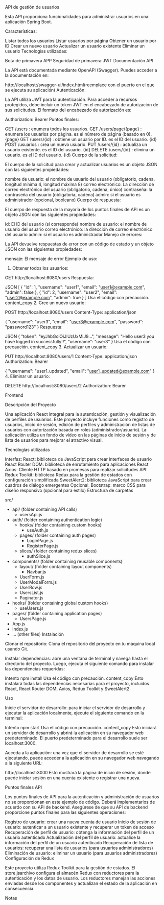 API de gestión de usuarios

Esta API proporciona funcionalidades para administrar usuarios en una aplicación Spring Boot.

Características:

Listar todos los usuarios
Listar usuarios por página
Obtener un usuario por ID
Crear un nuevo usuario
Actualizar un usuario existente
Eliminar un usuario
Tecnologías utilizadas:

Bota de primavera
APP
Seguridad de primavera
JWT
Documentación API

La API está documentada mediante OpenAPI (Swagger). Puedes acceder a la documentación en:

http://localhost:<port>/swagger-ui/index.html(reemplace <port>con el puerto en el que se ejecuta su aplicación)
Autenticación:

La API utiliza JWT para la autenticación. Para acceder a recursos protegidos, debe incluir un token JWT en el encabezado de autorización de sus solicitudes. El formato del encabezado de autorización es:

Authorization: Bearer <token>
Puntos finales:

GET /users : enumera todos los usuarios.
GET /users/page/{page} : enumera los usuarios por página. es el número de página (basado en 0). {page}
GET /users/{id} : obtiene un usuario por ID. es el ID del usuario. {id}
POST /usuarios : crea un nuevo usuario.
PUT /users/{id} : actualiza un usuario existente. es el ID del usuario. {id}
DELETE /users/{id} : elimina un usuario. es el ID del usuario. {id}
Cuerpo de la solicitud:

El cuerpo de la solicitud para crear y actualizar usuarios es un objeto JSON con las siguientes propiedades:

nombre de usuario: el nombre de usuario del usuario (obligatorio, cadena, longitud mínima 4, longitud máxima 8)
correo electrónico: La dirección de correo electrónico del usuario (obligatorio, cadena, único)
contraseña: la contraseña del usuario (obligatoria, cadena)
admin: si el usuario es administrador (opcional, booleano)
Cuerpo de respuesta:

El cuerpo de respuesta de la mayoría de los puntos finales de API es un objeto JSON con las siguientes propiedades:

id: El ID del usuario (si corresponde)
nombre de usuario: el nombre de usuario del usuario
correo electrónico: la dirección de correo electrónico del usuario
admin: si el usuario es administrador
Manejo de errores:

La API devuelve respuestas de error con un código de estado y un objeto JSON con las siguientes propiedades:

mensaje: El mensaje de error
Ejemplo de uso:

1. Obtener todos los usuarios:

GET http://localhost:8080/users
Respuesta:

JSON
[
  {
    "id": 1,
    "username": "user1",
    "email": "user1@example.com",
    "admin": false
  },
  {
    "id": 2,
    "username": "user2",
    "email": "user2@example.com",
    "admin": true
  }
]
Usa el código con precaución.
content_copy
2. Cree un nuevo usuario:

POST http://localhost:8080/users
Content-Type: application/json

{
  "username": "user3",
  "email": "user3@example.com",
  "password": "password123"
}
Respuesta:

JSON
{
  "token": "eyJhbGciOiJIUzUxMiJ9...",
  "message": "Hello user3 you have logged in successfully!!",
  "username": "user3"
}
Usa el código con precaución.
content_copy
3. Actualizar un usuario:

PUT http://localhost:8080/users/1
Content-Type: application/json
Authorization: Bearer <token>

{
  "username": "user1_updated",
  "email": "user1_updated@example.com"
}
4. Eliminar un usuario:

DELETE http://localhost:8080/users/2
Authorization: Bearer <token>

Frontend

Descripción del Proyecto

Una aplicación React integral para la autenticación, gestión y visualización de perfiles de usuarios. Este proyecto incluye funciones como registro de usuarios, inicio de sesión, edición de perfiles y administración de listas de usuarios con autorización basada en roles (administrador/usuario). La aplicación utiliza un fondo de video en las páginas de inicio de sesión y de lista de usuarios para mejorar el atractivo visual.

Tecnologías utilizadas

Interfaz:
React: biblioteca de JavaScript para crear interfaces de usuario
React Router DOM: biblioteca de enrutamiento para aplicaciones React
Axios: Cliente HTTP basado en promesas para realizar solicitudes API
Redux Toolkit: biblioteca Redux para la gestión de estados con configuración simplificada
SweetAlert2: biblioteca JavaScript para crear cuadros de diálogo emergentes
Opcional:
Bootstrap: marco CSS para diseño responsivo (opcional para estilo)
Estructura de carpetas

src/
  - api/ (folder containing API calls)
    - usersApi.js
  - auth/ (folder containing authentication logic)
    - hooks/ (folder containing custom hooks)
      - useAuth.js
    - pages/ (folder containing auth pages)
      - LoginPage.js
      - RegisterPage.js
    - slices/ (folder containing redux slices)
      - authSlice.js
  - components/ (folder containing reusable components)
    - layout/ (folder containing layout components)
      - Navbar.js
    - UserForm.js
    - UserModalForm.js
    - UserRow.js
    - UsersList.js
    - Paginator.js
  - hooks/ (folder containing global custom hooks)
    - useUsers.js
  - pages/ (folder containing application pages)
    - UsersPage.js
  - App.js
  - index.js
  - ... (other files)
Instalación

Clonar el repositorio: 
Clona el repositorio del proyecto en tu máquina local usando Git.

Instalar dependencias: 
abre una ventana de terminal y navega hasta el directorio del proyecto. Luego, ejecuta el siguiente comando para instalar las dependencias requeridas:

Intento
npm install
Usa el código con precaución.
content_copy
Esto instalará todas las dependencias necesarias para el proyecto, incluidos React, React Router DOM, Axios, Redux Toolkit y SweetAlert2.

Uso

Inicie el servidor de desarrollo: 
para iniciar el servidor de desarrollo y ejecutar la aplicación localmente, ejecute el siguiente comando en la terminal:

Intento
npm start
Usa el código con precaución.
content_copy
Esto iniciará un servidor de desarrollo y abrirá la aplicación en su navegador web predeterminado. El puerto predeterminado para el desarrollo suele ser localhost:3000.

Acceda a la aplicación: 
una vez que el servidor de desarrollo se esté ejecutando, puede acceder a la aplicación en su navegador web navegando a la siguiente URL:

http://localhost:3000
Esto mostrará la página de inicio de sesión, donde puede iniciar sesión en una cuenta existente o registrar una nueva.

Puntos finales API

Los puntos finales de API para la autenticación y administración de usuarios no se proporcionan en este ejemplo de código. Deberá implementarlos de acuerdo con su API de backend. Asegúrese de que su API de backend proporcione puntos finales para las siguientes operaciones:

Registro de usuario: crear una nueva cuenta de usuario
Inicio de sesión de usuario: autenticar a un usuario existente y recuperar un token de acceso
Recuperación de perfil de usuario: obtenga la información del perfil de un usuario autenticado
Actualización del perfil de usuario: actualice la información del perfil de un usuario autenticado
Recuperación de lista de usuarios: recuperar una lista de usuarios (para usuarios administradores)
Eliminación de usuario: eliminar un usuario (para usuarios administradores)
Configuración de Redux

Este proyecto utiliza Redux Toolkit para la gestión de estados. El store.jsarchivo configura el almacén Redux con reductores para la autenticación y los datos de usuario. Los reductores manejan las acciones enviadas desde los componentes y actualizan el estado de la aplicación en consecuencia.

Notas
